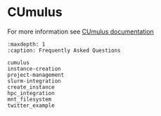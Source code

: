 # CUmulus

For more information see [CUmulus documentation](./cumulus.md)

```{toctree}
:maxdepth: 1
:caption: Frequently Asked Questions

cumulus
instance-creation
project-management
slurm-integration
create_instance
hpc_integration
mnt_filesystem
twitter_example
```